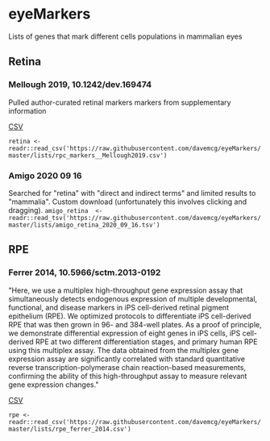 # eyeMarkers
Lists of genes that mark different cells populations in mammalian eyes


## Retina 

### Mellough 2019, 10.1242/dev.169474
Pulled author-curated retinal markers markers from supplementary information

[CSV](lists/rpc_markers__Mellough2019.csv)

`retina <- readr::read_csv('https://raw.githubusercontent.com/davemcg/eyeMarkers/master/lists/rpc_markers__Mellough2019.csv')`

### Amigo 2020 09 16

Searched for "retina" with "direct and indirect terms" and limited results to "mammalia". Custom download (unfortunately this involves clicking and dragging).
`amigo_retina  <- readr::read_tsv('https://raw.githubusercontent.com/davemcg/eyeMarkers/master/lists/amigo_retina_2020_09_16.tsv')`
## RPE

### Ferrer 2014, 10.5966/sctm.2013-0192
"Here, we use a multiplex high-throughput gene expression assay that simultaneously detects endogenous expression of multiple developmental, functional, and disease markers in iPS cell-derived retinal pigment epithelium (RPE). We optimized protocols to differentiate iPS cell-derived RPE that was then grown in 96- and 384-well plates. As a proof of principle, we demonstrate differential expression of eight genes in iPS cells, iPS cell-derived RPE at two different differentiation stages, and primary human RPE using this multiplex assay. The data obtained from the multiplex gene expression assay are significantly correlated with standard quantitative reverse transcription-polymerase chain reaction-based measurements, confirming the ability of this high-throughput assay to measure relevant gene expression changes."

[CSV](lists/rpe_ferrer_2014.csv)

`rpe <- readr::read_csv('https://raw.githubusercontent.com/davemcg/eyeMarkers/master/lists/rpe_ferrer_2014.csv')`
